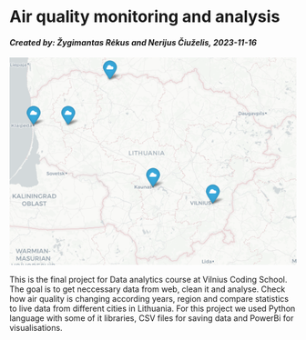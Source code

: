 # **Air quality monitoring and analysis**

#### **_Created by: Žygimantas Rėkus and Nerijus Čiuželis, 2023-11-16_**
![img.png](img.png)

This is the final project for Data analytics course at Vilnius Coding School.
The goal is to get neccessary data from web, clean it and analyse. Check how air quality is changing according years, region 
and compare statistics to live data from  different cities in Lithuania.
For this project we used Python language with some of it libraries, CSV files for saving data and PowerBi for visualisations.
